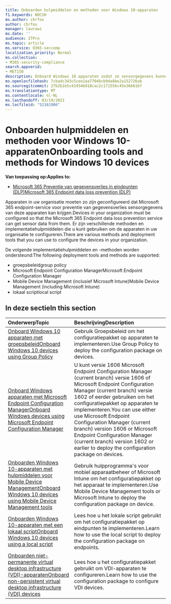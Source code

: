 ```yaml
---
title: Onboarden hulpmiddelen en methoden voor Windows 10-apparaten
f1.keywords: NOCSH
ms.author: chrfox
author: chrfox
manager: laurawi
ms.date: ''
audience: ITPro
ms.topic: article
ms.service: O365-seccomp
localization_priority: Normal
ms.collection:
- M365-security-compliance
search.appverid:
- MET150
description: Onboard Windows 10 apparaten zodat ze sensorgegevens kunnen verzenden naar de Microsoft 365 Compliance-oplossingen
ms.openlocfilehash: 7cbadc343c5cee1aa7704bcb9da8be2a152726ab
ms.sourcegitcommit: 27b2b2e5c41934b918cac2c171556c45e36661bf
ms.translationtype: MT
ms.contentlocale: nl-NL
ms.lasthandoff: 03/19/2021
ms.locfileid: "52161906"
---
```

# <a name="onboarding-tools-and-methods-for-windows-10-devices"></a><span data-ttu-id="efcfd-103">Onboarden hulpmiddelen en methoden voor Windows 10-apparaten</span><span class="sxs-lookup"><span data-stu-id="efcfd-103">Onboarding tools and methods for Windows 10 devices</span></span>

<span data-ttu-id="efcfd-104">**Van toepassing op:**</span><span class="sxs-lookup"><span data-stu-id="efcfd-104">**Applies to:**</span></span>
- [<span data-ttu-id="efcfd-105">Microsoft 365 Preventie van gegevensverlies in eindpunten (DLP)</span><span class="sxs-lookup"><span data-stu-id="efcfd-105">Microsoft 365 Endpoint data loss prevention (DLP)</span></span>](./endpoint-dlp-learn-about.md)

<span data-ttu-id="efcfd-106">Apparaten in uw organisatie moeten zo zijn geconfigureerd dat Microsoft 365 endpoint-service voor preventie van gegevensverlies sensorgegevens van deze apparaten kan krijgen.</span><span class="sxs-lookup"><span data-stu-id="efcfd-106">Devices in your organization must be configured so that the Microsoft 365 Endpoint data loss prevention service can get sensor data from them.</span></span> <span data-ttu-id="efcfd-107">Er zijn verschillende methoden en implementatiehulpmiddelen die u kunt gebruiken om de apparaten in uw organisatie te configureren.</span><span class="sxs-lookup"><span data-stu-id="efcfd-107">There are various methods and deployment tools that you can use to configure the devices in your organization.</span></span>

<span data-ttu-id="efcfd-108">De volgende implementatiehulpmiddelen en -methoden worden ondersteund:</span><span class="sxs-lookup"><span data-stu-id="efcfd-108">The following deployment tools and methods are supported:</span></span>

- <span data-ttu-id="efcfd-109">groepsbeleid</span><span class="sxs-lookup"><span data-stu-id="efcfd-109">group policy</span></span>
- <span data-ttu-id="efcfd-110">Microsoft Endpoint Configuration Manager</span><span class="sxs-lookup"><span data-stu-id="efcfd-110">Microsoft Endpoint Configuration Manager</span></span>
- <span data-ttu-id="efcfd-111">Mobile Device Management (inclusief Microsoft Intune)</span><span class="sxs-lookup"><span data-stu-id="efcfd-111">Mobile Device Management (including Microsoft Intune)</span></span>
- <span data-ttu-id="efcfd-112">lokaal script</span><span class="sxs-lookup"><span data-stu-id="efcfd-112">local script</span></span>

## <a name="in-this-section"></a><span data-ttu-id="efcfd-113">In deze sectie</span><span class="sxs-lookup"><span data-stu-id="efcfd-113">In this section</span></span>
<span data-ttu-id="efcfd-114">Onderwerp</span><span class="sxs-lookup"><span data-stu-id="efcfd-114">Topic</span></span> | <span data-ttu-id="efcfd-115">Beschrijving</span><span class="sxs-lookup"><span data-stu-id="efcfd-115">Description</span></span>
:---|:---
[<span data-ttu-id="efcfd-116">Onboard Windows 10 apparaten met groepsbeleid</span><span class="sxs-lookup"><span data-stu-id="efcfd-116">Onboard Windows 10 devices using Group Policy</span></span>](dlp-configure-endpoints-gp.md) | <span data-ttu-id="efcfd-117">Gebruik Groepsbeleid om het configuratiepakket op apparaten te implementeren.</span><span class="sxs-lookup"><span data-stu-id="efcfd-117">Use Group Policy to deploy the configuration package on devices.</span></span>
[<span data-ttu-id="efcfd-118">Onboard Windows apparaten met Microsoft Endpoint Configuration Manager</span><span class="sxs-lookup"><span data-stu-id="efcfd-118">Onboard Windows devices using Microsoft Endpoint Configuration Manager</span></span>](dlp-configure-endpoints-sccm.md) | <span data-ttu-id="efcfd-119">U kunt versie 1606 Microsoft Endpoint Configuration Manager (current branch) versie 1606 of Microsoft Endpoint Configuration Manager (current branch) versie 1602 of eerder gebruiken om het configuratiepakket op apparaten te implementeren.</span><span class="sxs-lookup"><span data-stu-id="efcfd-119">You can use either use Microsoft Endpoint Configuration Manager (current branch) version 1606 or Microsoft Endpoint Configuration Manager (current branch) version 1602 or earlier to deploy the configuration package on devices.</span></span>
[<span data-ttu-id="efcfd-120">Onboarden Windows 10-apparaten met hulpmiddelen voor Mobile Device Management</span><span class="sxs-lookup"><span data-stu-id="efcfd-120">Onboard Windows 10 devices using Mobile Device Management tools</span></span>](dlp-configure-endpoints-mdm.md) | <span data-ttu-id="efcfd-121">Gebruik hulpprogramma's voor mobiel apparaatbeheer of Microsoft Intune om het configuratiepakket op het apparaat te implementeren.</span><span class="sxs-lookup"><span data-stu-id="efcfd-121">Use Mobile Device Management tools or Microsoft Intune to deploy the configuration package on device.</span></span>
[<span data-ttu-id="efcfd-122">Onboarden Windows 10-apparaten met een lokaal script</span><span class="sxs-lookup"><span data-stu-id="efcfd-122">Onboard Windows 10 devices using a local script</span></span>](dlp-configure-endpoints-script.md) | <span data-ttu-id="efcfd-123">Lees hoe u het lokale script gebruikt om het configuratiepakket op eindpunten te implementeren.</span><span class="sxs-lookup"><span data-stu-id="efcfd-123">Learn how to use the local script to deploy the configuration package on endpoints.</span></span>
[<span data-ttu-id="efcfd-124">Onboarden niet-permanente virtual desktop infrastructure (VDI)-apparaten</span><span class="sxs-lookup"><span data-stu-id="efcfd-124">Onboard non-persistent virtual desktop infrastructure (VDI) devices</span></span>](dlp-configure-endpoints-vdi.md) | <span data-ttu-id="efcfd-125">Lees hoe u het configuratiepakket gebruikt om VDI-apparaten te configureren.</span><span class="sxs-lookup"><span data-stu-id="efcfd-125">Learn how to use the configuration package to configure VDI devices.</span></span>